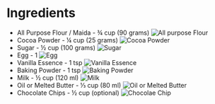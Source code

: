 # Ingredients
*  All Purpose Flour / Maida - ¾ cup (90 grams) ![All purpose Flour](https://i.ndtvimg.com/mt/cooks/2014-11/flour.jpg)
*  Cocoa Powder - ¼ cup (25 grams) ![Cocoa Powder](https://static.sscontent.com/prozis/contents/products/prozis-cacao-powder-125-g-logotype_1242x860_495586_551170.png)
*  Sugar - ½ cup (100 grams) ![Sugar](https://static.toiimg.com/photo/msid-71164033/71164033.jpg?888426)
*  Egg - 1 ![Egg](https://cdn.shopify.com/s/files/1/1990/5407/articles/Eggtip_grande.jpg?v=1540336162)
*  Vanilla Essence - 1 tsp ![Vanilla Essence](https://images-na.ssl-images-amazon.com/images/I/71ozBoIxftL._SY550_.jpg)
*  Baking Powder - 1 tsp ![Baking Powder](https://www.seriouseats.com/images/2015/12/20151201-baking-powder-vicky-wasik-2.jpg)
*  Milk - ½ cup (120 ml) ![Milk](https://chriskresser.com/wp-content/uploads/raw-milk-1-e1563894986431.jpg)
*  Oil or Melted Butter - ⅓ cup (80 ml) ![Oil or Melted Butter](https://assets.labroots.com/_public/_files/system/ck/trending/199328_636x357_6d5dfb426d546b04aab36279c8530a19.jpg)
*  Chocolate Chips - ½ cup (optional) ![Chocolae Chip](https://upload.wikimedia.org/wikipedia/commons/9/96/Semi-sweet_chocolate_chips.jpg)